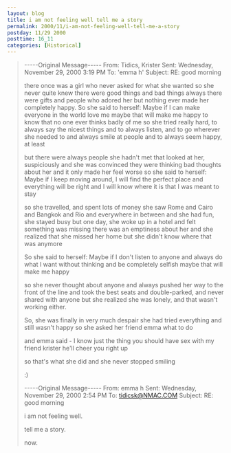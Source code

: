 ```yaml
---
layout: blog
title: i am not feeling well tell me a story
permalink: 2000/11/i-am-not-feeling-well-tell-me-a-story
postday: 11/29 2000
posttime: 16_11
categories: [Historical]
---
```


> -----Original Message-----
> From:    Tidics, Krister 
> Sent:    Wednesday, November 29, 2000 3:19 PM
> To:    'emma h'
> Subject:    RE: good morning
> 
> 
> 
> there once was a girl
> who never asked for what she wanted
> so she never quite knew
> there were good things and bad things
> always there were gifts and people who adored her
> but nothing ever made her completely happy.
> So she said to herself:
>     Maybe if I can make everyone in the world love me
>     maybe that will make me happy
>     to know that no one ever thinks badly of me
> so she tried really hard, to always say the nicest things
> and to always listen, and to go wherever she needed to
> and always smile at people and to always seem happy, at least
> 
> but there were always people she hadn't met
> that looked at her, suspiciously
> and she was convinced they were thinking bad thoughts about her
> and it only made her feel worse
> so she said to herself:
>     Maybe if I keep moving around, I will find the perfect place
>     and everything will be right
>     and I will know where it is that I was meant to stay
> 
> so she travelled, and spent lots of money
> she saw Rome and Cairo and Bangkok and Rio
> and everywhere in between
> and she had fun, she stayed busy
> but one day, she woke up in a hotel
> and felt something was missing
> there was an emptiness about her
> and she realized that she missed her home
> but she didn't know where that was anymore
> 
> So she said to herself:
>     Maybe if I don't listen to anyone
>     and always do what I want without thinking
>     and be completely selfish
>     maybe that will make me happy
> 
> so she never thought about anyone
> and always pushed her way to the front of the line
> and took the best seats
> and double-parked, and never shared with anyone
> but she realized she was lonely, and that wasn't working either.
> 
> So, she was finally in very much despair
> she had tried everything
> and still wasn't happy
> so she asked her friend emma what to do
> 
> and emma said - I know just the thing
> you should have sex with my friend krister
> he'll cheer you right up
> 
> so that's what she did
> and she never stopped smiling
> 
> :)
> 
> 
> -----Original Message-----
> From:    emma h
> Sent:    Wednesday, November 29, 2000 2:54 PM
> To:    tidicsk@NMAC.COM
> Subject:    RE: good morning
> 
> 
> i am not feeling well.
> 
> tell me  a story.
> 
> 
> now.
